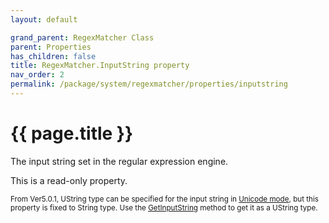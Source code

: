 ```yaml
---
layout: default

grand_parent: RegexMatcher Class
parent: Properties
has_children: false
title: RegexMatcher.InputString property
nav_order: 2
permalink: /package/system/regexmatcher/properties/inputstring
---
```

# {{ page.title }}

The input string set in the regular expression engine.

This is a read-only property.

<small>From Ver5.0.1, UString type can be specified for the input string in <a href="/package/system/regexpattern">Unicode mode</a>, but this property is fixed to String type. Use the  <a href="/package/system/regexmatcher/methods/getinputstring">GetInputString</a> method to get it as a UString type.</small>